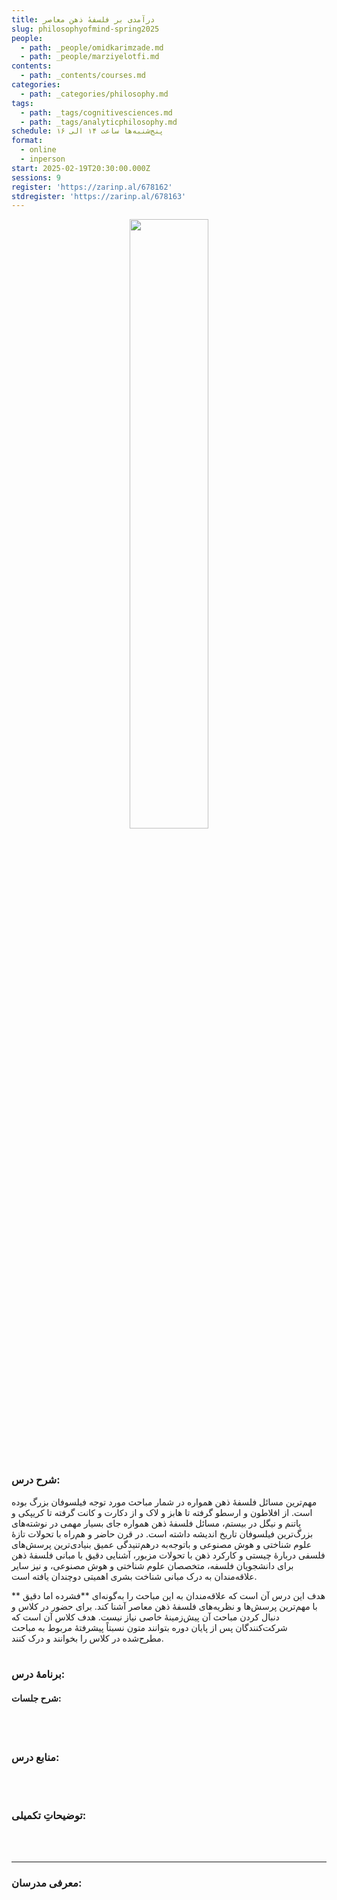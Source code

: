 ```yaml
---
title: درآمدی بر فلسفهٔ ذهن معاصر
slug: philosophyofmind-spring2025
people:
  - path: _people/omidkarimzade.md
  - path: _people/marziyelotfi.md
contents:
  - path: _contents/courses.md
categories:
  - path: _categories/philosophy.md
tags:
  - path: _tags/cognitivesciences.md
  - path: _tags/analyticphilosophy.md
schedule: پنج‌شنبه‌ها ساعت ۱۴ الی ۱۶
format:
  - online
  - inperson
start: 2025-02-19T20:30:00.000Z
sessions: 9
register: 'https://zarinp.al/678162'
stdregister: 'https://zarinp.al/678163'
---
```


<center>
<img 
       src="https://assets.tina.io/b6b0cb5c-4b1b-43f4-9bea-8d6867c09320/academy/spring2025/0-mind.jpg" 
       alt=" "
       style="width: 50%; height:50%;" />
</center>
<br><br>

### شرح درس:

مهم‌ترین مسائل فلسفۀ ذهن همواره در
شمار مباحث مورد توجه فیلسوفان بزرگ بوده است. از افلاطون و ارسطو گرفته تا هابز و
لاک و از دکارت و کانت گرفته تا کریپکی و پاتنم و نیگل در بیستم، مسائل فلسفۀ ذهن
همواره جای بسیار مهمی در نوشته‌های بزرگ‌ترین فیلسوفان تاریخ اندیشه داشته است.
در قرن حاضر و هم‌راه با تحولات تازۀ علوم شناختی و هوش مصنوعی و باتوجه‌به درهم‌تنیدگی
عمیق بنیادی‌ترین پرسش‌های فلسفی دربارۀ چیستی و کارکرد ذهن با تحولات مزبور،
آشنایی دقیق با مبانی فلسفۀ ذهن برای دانشجویان فلسفه، متخصصان علوم شناختی و هوش
مصنوعی، و نیز سایر علاقه‌مندان به درک مبانی
شناخت بشری اهمیتی دوچندان یافته است.

هدف این درس آن است که علاقه‌مندان به این مباحث
را به‌گونه‌ای **فشرده اما دقیق ** با مهم‌ترین پرسش‌ها و نظریه‌های فلسفۀ ذهن
معاصر آشنا کند. برای حضور در کلاس و دنبال کردن مباحث آن پیش‌زمینۀ خاصی نیاز
نیست. هدف کلاس آن است که شرکت‌کنندگان پس از پایان دوره بتوانند متون نسبتاً
پیشرفتۀ مربوط به مباحث مطرح‌شده در کلاس را بخوانند و درک کنند.
<br><br>
### برنامهٔ درس:

#### شرح جلسات:

<br><br>
### منابع درس:

<br><br>

### توضیحاتِ تکمیلی:

<br><br>

***

### معرفی مدرسان:

<br><br>
